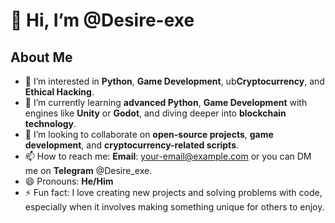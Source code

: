 # 👋 Hi, I’m @Desire-exe

## About Me
- 👀 I’m interested in **Python**, **Game Development**, ub**Cryptocurrency**, and **Ethical Hacking**.
- 🌱 I’m currently learning **advanced Python**, **Game Development** with engines like **Unity** or **Godot**, and diving deeper into **blockchain technology**.
- 💞️ I’m looking to collaborate on **open-source projects**, **game development**, and **cryptocurrency-related scripts**.
- 📫 How to reach me: **Email**: [your-email@example.com](mailto:your-dannysmartkid.com) or you can DM me on **Telegram** @Desire_exe.
- 😄 Pronouns: **He/Him**
- ⚡ Fun fact: I love creating new projects and solving problems with code, especially when it involves making something unique for others to enjoy.
